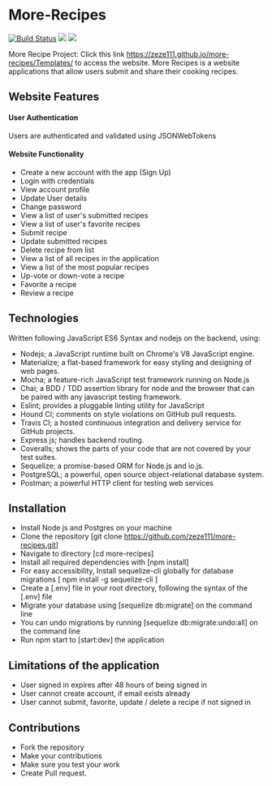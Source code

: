 # More-Recipes
  [![Build Status](https://travis-ci.org/zeze111/andela-bootcamp27.svg?branch=master)](https://travis-ci.org/zeze111/andela-bootcamp27)  <a href="https://codeclimate.com/github/codeclimate/codeclimate"><img src="https://codeclimate.com/github/codeclimate/codeclimate/badges/gpa.svg" /></a> <a href="https://codeclimate.com/github/codeclimate/codeclimate/coverage"><img src="https://codeclimate.com/github/codeclimate/codeclimate/badges/coverage.svg" /></a>

More Recipe Project: Click this link https://zeze111.github.io/more-recipes/Templates/ to access the website. More Recipes is a website applications that allow users submit and share their cooking recipes.

## Website Features
#### User Authentication
Users are authenticated and validated using JSONWebTokens

#### Website Functionality
* Create a new account with the app (Sign Up)
* Login with credentials
* View account profile
* Update User details
* Change password
* View a list of user's submitted recipes
* View a list of user's favorite recipes
* Submit recipe
* Update submitted recipes
* Delete recipe from list
* View a list of all recipes in the application
* View a list of the most popular recipes
* Up-vote or down-vote a recipe
* Favorite a recipe
* Review a recipe

## Technologies
Written following JavaScript ES6 Syntax and nodejs on the backend, using:

* Nodejs; a JavaScript runtime built on Chrome's V8 JavaScript engine.
* Materialize; a flat-based framework for easy styling and designing of web pages.
* Mocha; a feature-rich JavaScript test framework running on Node.js 
* Chai; a BDD / TDD assertion library for node and the browser that can be paired with any javascript testing framework.
* Eslint; provides a pluggable linting utility for JavaScript 
* Hound CI; comments on style violations on GitHub pull requests.
* Travis CI; a hosted continuous integration and delivery service for GitHub projects.
* Express js; handles backend routing.
* Coveralls; shows the parts of your code that are not covered by your test suites.
* Sequelize; a promise-based ORM for Node.js and io.js. 
* PostgreSQL; a powerful, open source object-relational database system.
* Postman;  a powerful HTTP client for testing web services

## Installation
* Install Node js and Postgres on your machine
* Clone the repository [git clone https://github.com/zeze111/more-recipes.git]
* Navigate to directory [cd more-recipes]
* Install all required dependencies with [npm install]
* For easy accessibility, Install sequelize-cli globally for database migrations [ npm install -g sequelize-cli ]
* Create a [.env] file in your root directory, following the syntax of the [.env] file 
* Migrate your database using [sequelize db:migrate] on the command line
* You can undo migrations by running [sequelize db:migrate:undo:all] on the command line
* Run npm start to [start:dev] the application

## Limitations of the application
* User signed in expires after 48 hours of being signed in
* User cannot create account, if email exists already
* User cannot submit, favorite, update / delete a recipe if not signed in


## Contributions
* Fork the repository
* Make your contributions
* Make sure you test your work
* Create Pull request.
